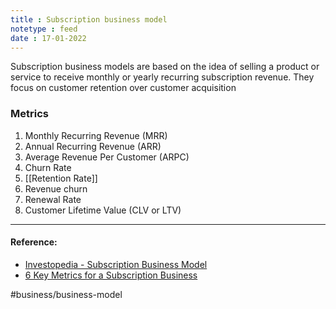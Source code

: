 ```yaml
---
title : Subscription business model
notetype : feed
date : 17-01-2022
---
```


Subscription business models are based on the idea of selling a product or service to receive monthly or yearly recurring subscription revenue. They focus on customer retention over customer acquisition


### Metrics

1. Monthly Recurring Revenue (MRR)
2. Annual Recurring Revenue (ARR)
3. Average Revenue Per Customer (ARPC)
4. Churn Rate
5. [[Retention Rate]]
6. Revenue churn
7. Renewal Rate
8. Customer Lifetime Value (CLV or LTV)

---

#### Reference:

- [Investopedia - Subscription Business Model](https://www.investopedia.com/ask/answers/042715/how-do-subscription-business-models-work.asp)
- [6 Key Metrics for a Subscription Business](https://blogs.oracle.com/modernfinance/post/6-key-metrics-for-a-subscription-business)

#business/business-model 